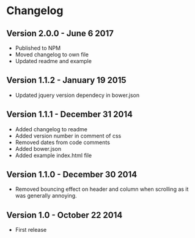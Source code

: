 Changelog
=========

## Version 2.0.0 - June 6 2017

* Published to NPM
* Moved changelog to own file
* Updated readme and example

## Version 1.1.2 - January 19 2015

* Updated jquery version dependecy in bower.json

## Version 1.1.1 - December 31 2014

* Added changelog to readme
* Added version number in comment of css
* Removed dates from code comments
* Added bower.json
* Added example index.html file

## Version 1.1.0 - December 30 2014

* Removed bouncing effect on header and column when scrolling as it was generally annoying.

## Version 1.0 - October 22 2014

* First release
